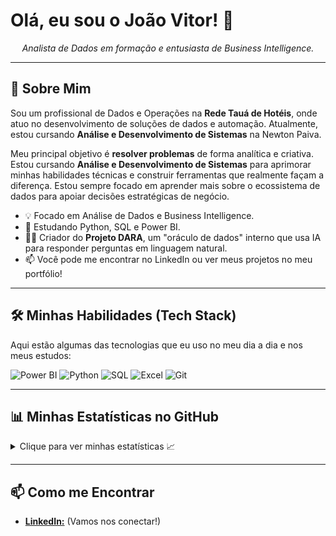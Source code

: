 # Olá, eu sou o João Vitor! 👋

<p align="center">
  <em>Analista de Dados em formação e entusiasta de Business Intelligence.</em>
</p>

---

## 🚀 Sobre Mim

Sou um profissional de Dados e Operações na **Rede Tauá de Hotéis**, onde atuo no desenvolvimento de soluções de dados e automação. Atualmente, estou cursando **Análise e Desenvolvimento de Sistemas** na Newton Paiva.

Meu principal objetivo é **resolver problemas** de forma analítica e criativa. Estou cursando **Análise e Desenvolvimento de Sistemas** para aprimorar minhas habilidades técnicas e construir ferramentas que realmente façam a diferença. Estou sempre focado em aprender mais sobre o ecossistema de dados para apoiar decisões estratégicas de negócio.

* 💡 Focado em Análise de Dados e Business Intelligence.
* 🐍 Estudando Python, SQL e Power BI.
* 👨‍💻 Criador do **Projeto DARA**, um "oráculo de dados" interno que usa IA para responder perguntas em linguagem natural.
* 📫 Você pode me encontrar no LinkedIn ou ver meus projetos no meu portfólio!

---

## 🛠️ Minhas Habilidades (Tech Stack)

Aqui estão algumas das tecnologias que eu uso no meu dia a dia e nos meus estudos:

<p align="left">
  <img src="https://img.shields.io/badge/Power%20BI-F2C811?style=for-the-badge&logo=powerbi&logoColor=black" alt="Power BI"/>
  <img src="https://img.shields.io/badge/Python-3776AB?style=for-the-badge&logo=python&logoColor=white" alt="Python"/>
  <img src="https://img.shields.io/badge/SQL-025E8C?style=for-the-badge&logo=postgresql&logoColor=white" alt="SQL"/>
  <img src="https://img.shields.io/badge/Microsoft_Excel-217346?style=for-the-badge&logo=microsoft-excel&logoColor=white" alt="Excel"/>
  <img src="https://img.shields.io/badge/Git-E34F26?style=for-the-badge&logo=git&logoColor=white" alt="Git"/>
</p>

---

## 📊 Minhas Estatísticas no GitHub

<details>
  <summary>Clique para ver minhas estatísticas 📈</summary>
  <br>
  <p align="center">
    <img src="https://github-readme-stats.vercel.app/api?username=joaovitorvieiradev&show_icons=true&theme=dark&include_all_commits=true&count_private=true" alt="Estatísticas"/>
    <br/>
    <img src="https://github-readme-stats.vercel.app/api/top-langs/?username=joaovitorvieiradev&layout=compact&theme=dark" alt="Linguagens"/>
  </p>
</details>

---

## 📫 Como me Encontrar

* <a href="https://www.linkedin.com/in/jo%C3%A3o-vitor-5b8838358" target="_blank" rel="noopener noreferrer"><strong>LinkedIn:</strong></a> (Vamos nos conectar!)
